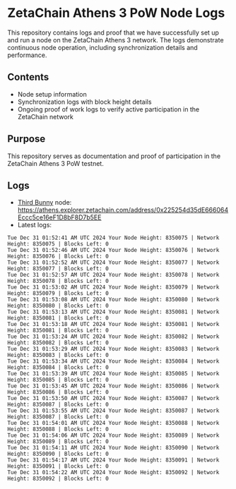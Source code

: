 # ZetaChain Athens 3 PoW Node Logs
This repository contains logs and proof that we have successfully set up and run a node on the ZetaChain Athens 3 network. The logs demonstrate continuous node operation, including synchronization details and performance.

## Contents
- Node setup information
- Synchronization logs with block height details
- Ongoing proof of work logs to verify active participation in the ZetaChain network

## Purpose
This repository serves as documentation and proof of participation in the ZetaChain Athens 3 PoW testnet.

## Logs

- [Third Bunny](https://thirdbunny.xyz/) node: https://athens.explorer.zetachain.com/address/0x225254d35dE666064Eccc5ce16eF1D8bF8D7b5EE
- Latest logs:
```
Tue Dec 31 01:52:41 AM UTC 2024 Your Node Height: 8350075 | Network Height: 8350075 | Blocks Left: 0
Tue Dec 31 01:52:46 AM UTC 2024 Your Node Height: 8350076 | Network Height: 8350076 | Blocks Left: 0
Tue Dec 31 01:52:52 AM UTC 2024 Your Node Height: 8350077 | Network Height: 8350077 | Blocks Left: 0
Tue Dec 31 01:52:57 AM UTC 2024 Your Node Height: 8350078 | Network Height: 8350078 | Blocks Left: 0
Tue Dec 31 01:53:02 AM UTC 2024 Your Node Height: 8350079 | Network Height: 8350079 | Blocks Left: 0
Tue Dec 31 01:53:08 AM UTC 2024 Your Node Height: 8350080 | Network Height: 8350080 | Blocks Left: 0
Tue Dec 31 01:53:13 AM UTC 2024 Your Node Height: 8350081 | Network Height: 8350081 | Blocks Left: 0
Tue Dec 31 01:53:18 AM UTC 2024 Your Node Height: 8350081 | Network Height: 8350081 | Blocks Left: 0
Tue Dec 31 01:53:24 AM UTC 2024 Your Node Height: 8350082 | Network Height: 8350082 | Blocks Left: 0
Tue Dec 31 01:53:29 AM UTC 2024 Your Node Height: 8350083 | Network Height: 8350083 | Blocks Left: 0
Tue Dec 31 01:53:34 AM UTC 2024 Your Node Height: 8350084 | Network Height: 8350084 | Blocks Left: 0
Tue Dec 31 01:53:39 AM UTC 2024 Your Node Height: 8350085 | Network Height: 8350085 | Blocks Left: 0
Tue Dec 31 01:53:45 AM UTC 2024 Your Node Height: 8350086 | Network Height: 8350086 | Blocks Left: 0
Tue Dec 31 01:53:50 AM UTC 2024 Your Node Height: 8350087 | Network Height: 8350087 | Blocks Left: 0
Tue Dec 31 01:53:55 AM UTC 2024 Your Node Height: 8350087 | Network Height: 8350087 | Blocks Left: 0
Tue Dec 31 01:54:01 AM UTC 2024 Your Node Height: 8350088 | Network Height: 8350088 | Blocks Left: 0
Tue Dec 31 01:54:06 AM UTC 2024 Your Node Height: 8350089 | Network Height: 8350089 | Blocks Left: 0
Tue Dec 31 01:54:11 AM UTC 2024 Your Node Height: 8350090 | Network Height: 8350090 | Blocks Left: 0
Tue Dec 31 01:54:17 AM UTC 2024 Your Node Height: 8350091 | Network Height: 8350091 | Blocks Left: 0
Tue Dec 31 01:54:22 AM UTC 2024 Your Node Height: 8350092 | Network Height: 8350092 | Blocks Left: 0
```
